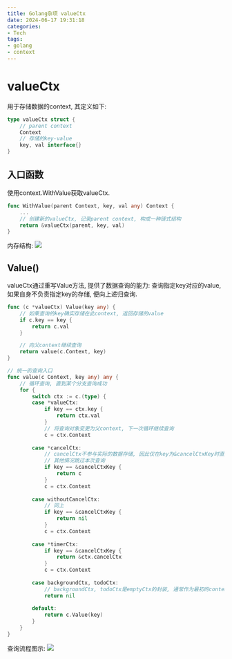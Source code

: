 ```yaml
---
title: Golang杂项 valueCtx
date: 2024-06-17 19:31:18
categories:
- Tech
tags:
- golang
- context
---
```


# valueCtx

用于存储数据的context, 其定义如下:

```go
type valueCtx struct {
    // parent context
    Context
    // 存储的key-value
    key, val interface{}
}
```

## 入口函数

使用context.WithValue获取valueCtx.

```go
func WithValue(parent Context, key, val any) Context {
    ...
    // 创建新的valueCtx, 记录parent context, 构成一种链式结构
    return &valueCtx(parent, key, val)
}
```

内存结构:
![](valueCtx_structure.drawio.png)



## Value()

valueCtx通过重写Value方法, 提供了数据查询的能力: 查询指定key对应的value, 如果自身不负责指定key的存储, 便向上递归查询.

```go
func (c *valueCtx) Value(key any) {
    // 如果查询的key确实存储在此context, 返回存储的value
    if c.key == key {
    	return c.val
    }

    // 向父context继续查询
    return value(c.Context, key)
}

// 统一的查询入口
func value(c Context, key any) any {
    // 循环查询, 直到某个分支查询成功
    for {
        switch ctx := c.(type) {
        case *valueCtx:
            if key == ctx.key {
                return ctx.val
            }
            // 将查询对象变更为父context, 下一次循环继续查询
            c = ctx.Context
            
        case *cancelCtx:
            // cancelCtx不参与实际的数据存储, 因此仅在key为&cancelCtxKey时直接返回自身
            // 其他情况跳过本次查询
            if key == &cancelCtxKey {
                return c
            }
            c = ctx.Context
            
        case withoutCancelCtx:
            // 同上
            if key == &cancelCtxKey {
                return nil
            }
            c = ctx.Context
            
        case *timerCtx:
            if key == &cancelCtxKey {
                return &ctx.cancelCtx
            }
            c = ctx.Context
            
        case backgroundCtx, todoCtx:
            // backgroundCtx, todoCtx是emptyCtx的封装, 通常作为最初的context, 因此直接返回nil
            return nil
            
        default:
            return c.Value(key)
        }
    }
}
```

查询流程图示:
![](valueCtx_search.drawio.png)

